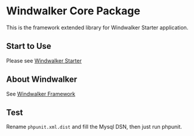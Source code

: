 # Windwalker Core Package

This is the framework extended library for Windwalker Starter application.

## Start to Use

Please see [Windwalker Starter](https://github.com/ventoviro/windwalker-starter)

## About Windwalker

See [Windwalker Framework](https://github.com/ventoviro/windwalker)

## Test

Rename `phpunit.xml.dist` and fill the Mysql DSN, then just run phpunit.
